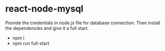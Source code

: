 # react-node-mysql

Provide the credentials in node.js file for database connection.
Then install the dependencies and give it a full start.
- npm i
- npm run full-start
